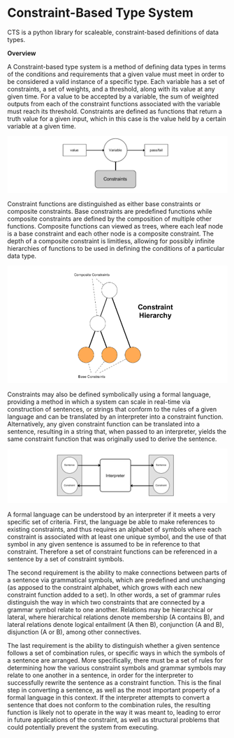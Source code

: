 # Constraint-Based Type System

CTS is a python library for scaleable, constraint-based definitions of data types.

__Overview__

A Constraint-based type system is a method of defining data types in terms of the conditions and requirements that a given value must meet in order to be considered a valid instance of a specific type. Each variable has a set of constraints, a set of weights, and a threshold, along with its value at any given time. For a value to be accepted by a variable, the sum of weighted outputs from each of the constraint functions associated with the variable must reach its threshold. Constraints are defined as functions that return a truth value for a given input, which in this case is the value held by a certain variable at a given time.

![Variable](https://github.com/CarsonScott/CTS/blob/master/img/constraint_variable.PNG)
	
Constraint functions are distinguished as either base constraints or composite constraints. Base constraints are predefined functions while composite constraints are defined by the composition of multiple other functions. Composite functions can viewed as trees, where each leaf node is a base constraint and each other node is a composite constraint. The depth of a composite constraint is limitless, allowing for possibly infinite hierarchies of functions to be used in defining the conditions of a particular data type.

![Constraints](https://github.com/CarsonScott/CTS/blob/master/img/constraint_hierarchy.PNG)

Constraints may also be defined symbolically using a formal language, providing a method in which a system can scale in real-time via construction of sentences, or strings that conform to the rules of a given language and can be translated by an interpreter into a constraint function. Alternatively, any given constraint function can be translated into a sentence, resulting in a string that, when passed to an interpreter, yields the same constraint function that was originally used to derive the sentence.

![Interpreter](https://github.com/CarsonScott/CTS/blob/master/img/Interpreter.PNG)

A formal language can be understood by an interpreter if it meets a very specific set of criteria. First, the language be able to make references to existing constraints, and thus requires an alphabet of symbols where each constraint is associated with at least one unique symbol, and the use of that symbol in any given sentence is assumed to be in reference to that constraint. Therefore a set of constraint functions can be referenced in a sentence by a set of constraint symbols.
	
The second requirement is the ability to make connections between parts of a sentence via grammatical symbols, which are predefined and unchanging (as apposed to the constraint alphabet, which grows with each new constraint function added to a set). In other words, a set of grammar rules distinguish the way in which two constraints that are connected by a grammar symbol relate to one another. Relations may be hierarchical or lateral, where hierarchical relations denote membership (A contains B), and lateral relations denote logical entailment (A then B), conjunction (A and B), disjunction (A or B), among other connectives.

The last requirement is the ability to distinguish whether a given sentence follows a set of combination rules, or specific ways in which the symbols of a sentence are arranged. More specifically, there must be a set of rules for determining how the various constraint symbols and grammar symbols may relate to one another in a sentence, in order for the interpreter to successfully rewrite the sentence as a constraint function. This is the final step in converting a sentence, as well as the most important property of a formal language in this context. If the interpreter attempts to convert a sentence that does not conform to the combination rules, the resulting function is likely not to operate in the way it was meant to, leading to error in future applications of the constraint, as well as structural problems that could potentially prevent the system from executing.